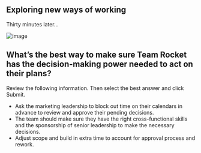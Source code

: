 ## Exploring new ways of working

Thirty minutes later…

![image](https://github.com/adeleke123/Mckinsey-Forward-Program/assets/51156057/ac016ca6-2126-41e7-98e7-535e95d04dae)



## What’s the best way to make sure Team Rocket has the decision-making power needed to act on their plans?

Review the following information. Then select the best answer and click Submit.

+ Ask the marketing leadership to block out time on their calendars in advance to review and approve their pending decisions.
+ The team should make sure they have the right cross-functional skills and the sponsorship of senior leadership to make the necessary decisions.
+ Adjust scope and build in extra time to account for approval process and rework.
